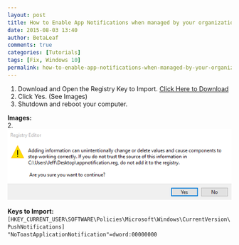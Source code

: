 ```yaml
---
layout: post
title: How to Enable App Notifications when managed by your organization
date: 2015-08-03 13:40
author: BetaLeaf
comments: true
categories: [Tutorials]
tags: [Fix, Windows 10]
permalink: how-to-enable-app-notifications-when-managed-by-your-organization/
---
```

1. Download and Open the Registry Key to Import. [Click Here to Download](../assets/dl/appnotification.reg)
2. Click Yes. (See Images)
3. Shutdown and reboot your computer.

**Images:**  
2. ![Screenshot](../I/42wx5JC.png)

<strong>Keys to Import:</strong>  
```[HKEY_CURRENT_USER\SOFTWARE\Policies\Microsoft\Windows\CurrentVersion\PushNotifications]```  
```"NoToastApplicationNotification"=dword:00000000```